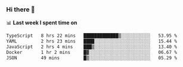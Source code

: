 ### Hi there 👋

<!--
**DBvc/DBvc** is a ✨ _special_ ✨ repository because its `README.md` (this file) appears on your GitHub profile.

Here are some ideas to get you started:

- 🔭 I’m currently working on ...
- 🌱 I’m currently learning ...
- 👯 I’m looking to collaborate on ...
- 🤔 I’m looking for help with ...
- 💬 Ask me about ...
- 📫 How to reach me: ...
- 😄 Pronouns: ...
- ⚡ Fun fact: ...
-->

📊 **Last week I spent time on**
<!--START_SECTION:waka-->

```txt
TypeScript   8 hrs 22 mins   █████████████▒░░░░░░░░░░░   53.95 %
YAML         2 hrs 23 mins   ████░░░░░░░░░░░░░░░░░░░░░   15.44 %
JavaScript   2 hrs 4 mins    ███▒░░░░░░░░░░░░░░░░░░░░░   13.40 %
Docker       1 hr 2 mins     █▓░░░░░░░░░░░░░░░░░░░░░░░   06.67 %
JSON         49 mins         █▒░░░░░░░░░░░░░░░░░░░░░░░   05.29 %
```

<!--END_SECTION:waka-->
